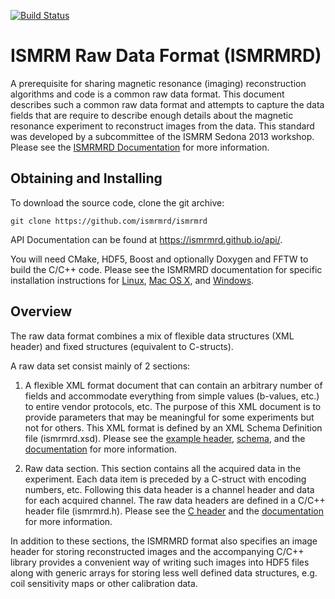 [![Build Status](https://travis-ci.org/naegelejd/ismrmrd.svg?branch=unit-tests)](https://travis-ci.org/naegelejd/ismrmrd)

ISMRM Raw Data Format (ISMRMRD)
===============================

A prerequisite for sharing magnetic resonance (imaging) reconstruction algorithms and code is a common raw data format. This document describes such a common raw data format and attempts to capture the data fields that are require to describe enough details about the magnetic resonance experiment to reconstruct images from the data. This standard was developed by a subcommittee of the ISMRM Sedona 2013 workshop. Please see the [ISMRMRD Documentation](https://ismrmrd.github.io) for more information.

Obtaining and Installing
-------------------------

To download the source code, clone the git archive:

    git clone https://github.com/ismrmrd/ismrmrd

API Documentation can be found at https://ismrmrd.github.io/api/.

You will need CMake, HDF5, Boost and optionally Doxygen and FFTW to build the C/C++ code. Please see the ISMRMRD documentation for specific installation instructions for [Linux](https://ismrmrd.github.io/index.html#linux-installation), [Mac OS X](https://ismrmrd.github.io/index.html#mac-osx-installation), and [Windows](https://ismrmrd.github.io/index.html#windows-installation).

Overview
---------

The raw data format combines a mix of flexible data structures (XML header) and fixed structures (equivalent to C-structs).

A raw data set consist mainly of 2 sections:

1.  A flexible XML format document that can contain an arbitrary number of fields and accommodate everything from simple values (b-values, etc.) to entire vendor protocols, etc. The purpose of this XML document is to provide parameters that may be meaningful for some experiments but not for others.  This XML format is defined by an XML Schema Definition file (ismrmrd.xsd).  Please see the [example header](https://github.com/ismrmrd/ismrmrd/blob/master/schema/ismrmrd_example_extended.xml), [schema](https://github.com/ismrmrd/ismrmrd/blob/master/schema/ismrmrd.xsd), and the [documentation](https://ismrmrd.github.io/index.html#flexible-data-header) for more information.

1.  Raw data section. This section contains all the acquired data in the experiment. Each data item is preceded by a C-struct with encoding numbers, etc. Following this data header is a channel header and data for each acquired channel. The raw data headers are defined in a C/C++ header file (ismrmrd.h).  Please see the [C header](https://github.com/ismrmrd/ismrmrd/blob/master/include/ismrmrd/ismrmrd.h) and the [documentation](https://ismrmrd.github.io/index.html#fixed-data-structures) for more information.

In addition to these sections, the ISMRMRD format also specifies an image header for storing reconstructed images and the accompanying C/C++ library provides a convenient way of writing such images into HDF5 files along with generic arrays for storing less well defined data structures, e.g. coil sensitivity maps or other calibration data.

